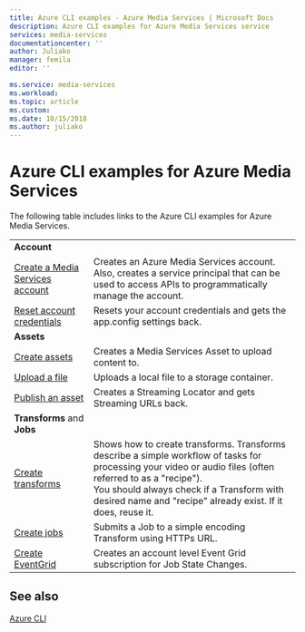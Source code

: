 ```yaml
---
title: Azure CLI examples - Azure Media Services | Microsoft Docs
description: Azure CLI examples for Azure Media Services service
services: media-services
documentationcenter: ''
author: Juliako
manager: femila
editor: ''

ms.service: media-services
ms.workload: 
ms.topic: article
ms.custom: 
ms.date: 10/15/2018
ms.author: juliako
---
```


# Azure CLI examples for Azure Media Services

The following table includes links to the Azure CLI examples for Azure Media Services.

|  |  |
|---|---|
|**Account**||
| [Create a Media Services account](./scripts/cli-create-account.md) | Creates an Azure Media Services account. Also, creates a service principal that can be used to access APIs to programmatically manage the account. |
| [Reset account credentials](./scripts/cli-reset-account-credentials.md)|Resets your account credentials and gets the app.config settings back.|
|**Assets**||
| [Create assets](./scripts/cli-create-asset.md)|Creates a Media Services Asset to upload content to.|
| [Upload a file](./scripts/cli-upload-file-asset.md)|Uploads a local file to a storage container.|
| [Publish an asset](./scripts/cli-publish-asset.md)| Creates a  Streaming Locator and gets Streaming URLs back. |
| **Transforms** and **Jobs**||
| [Create transforms](./scripts/cli-create-transform.md)|Shows how to create transforms. Transforms describe a simple workflow of tasks for processing your video or audio files (often referred to as a "recipe").<br/> You should always check if a Transform with desired name and "recipe" already exist. If it does, reuse it. |
| [Create jobs](./scripts/cli-create-jobs.md)|Submits a Job to a simple encoding Transform using HTTPs URL.|
| [Create EventGrid](./scripts/cli-create-event-grid.md)|Creates an account level Event Grid subscription for Job State Changes.|

## See also

[Azure CLI](https://docs.microsoft.com/cli/azure/ams?view=azure-cli-latest)
